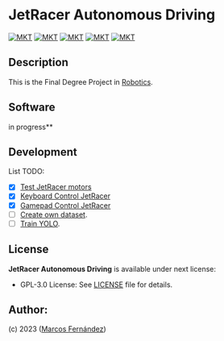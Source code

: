 # JetRacer Autonomous Driving 

[![MKT](https://shields.io/badge/license-Copyleft-red.svg)](LICENSE)
[![MKT](https://shields.io/badge/version-v1.0.0-blue.svg)]()
[![MKT](https://shields.io/badge/language-Python3-r.svg?logo=python)](https://www.python.org/)
[![MKT](https://shields.io/badge/plataform-ROS-lightblue.svg?logo=ROS)](https://www.ros.org/)
[![MKT](https://shields.io/badge/github-gray.svg?logo=github)](https://github.com/marqinhos)


## Description
This is the Final Degree Project in [Robotics](https://www.usc.gal/en/studies/degrees/engineering-and-architecture/robotics-degree).

## Software
in progress**
## Development

List TODO:
- [x] [Test JetRacer motors]()
- [x] [Keyboard Control JetRacer]()
- [x] [Gamepad Control JetRacer]()
- [ ] [Create own dataset]().
- [ ] [Train YOLO]().

## License
**JetRacer Autonomous Driving** is available under next license:

* GPL-3.0 License: See [LICENSE](LICENSE) file for details.
## Author:
(c) 2023 ([Marcos Fernández](https://github.com/marqinhos))

